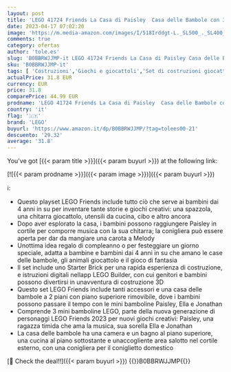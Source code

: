 ```yaml
---
layout: post
title: 'LEGO 41724 Friends La Casa di Paisley  Casa delle Bambole con 3 Mini Bamboline  Coniglio e Accessori  Giochi per Bambina e Bambino dai 4 Anni in su  Personaggi Serie 2023'
date: 2023-04-17 07:02:20
image: 'https://m.media-amazon.com/images/I/518Irddgt-L._SL500_._SL400_.jpg'
comments: true
category: ofertas
author: 'tole.es'
slug: 'B0BBRWJJMP-it LEGO 41724 Friends La Casa di Paisley Casa delle Bambole...'
sku: 'B0BBRWJJMP-it'
tags: [ 'Costruzioni','Giochi e giocattoli','Set di costruzioni giocattolo','lego','🇮🇹', ]
actualPrice: 31.8 EUR
currency: EUR
price: 31.8
comparePrice: 44.99 EUR
prodname: 'LEGO 41724 Friends La Casa di Paisley  Casa delle Bambole con 3 Mini Bamboline  Coniglio e Accessori  Giochi per Bambina e Bambino dai 4 Anni in su  Personaggi Serie 2023'
country: 'it'
flag: '🇮🇹'
brand: 'LEGO'
buyurl: 'https://www.amazon.it/dp/B0BBRWJJMP/?tag=tolees00-21'
descuento: '29.32'
average: '31.8'
---
```


You've got [{{< param title >}}]({{< param buyurl >}}) at the following link:

[![{{< param prodname >}}]({{< param image >}})]({{< param buyurl >}})

ℹ️:

- Questo playset LEGO Friends include tutto ciò che serve ai bambini dai 4 anni in su per inventare tante storie e giochi creativi: una spazzola, una chitarra giocattolo, utensili da cucina, cibo e altro ancora
- Dopo aver esplorato la casa, i bambini possono raggiungere Paisley in cortile per comporre musica con la sua chitarra; la conigliera può essere aperta per dar da mangiare una carota a Melody
- Unottima idea regalo di compleanno o per festeggiare un giorno speciale, adatta a bambine e bambini dai 4 anni in su che amano le case delle bambole, gli animali giocattolo e il gioco di fantasia
- Il set include uno Starter Brick per una rapida esperienza di costruzione, e istruzioni digitali nellapp LEGO Builder, con cui genitori e bambini possono divertirsi in unavventura di costruzione 3D
- Questo set LEGO Friends include tanti accessori e una casa delle bambole a 2 piani con piano superiore rimovibile, dove i bambini possono passare il tempo con le mini bamboline Paisley, Ella e Jonathan
- Comprende 3 mini bamboline LEGO, parte della nuova generazione di personaggi LEGO Friends 2023 per nuovi giochi creativi: Paisley, una ragazza timida che ama la musica, sua sorella Ella e Jonathan
- La casa delle bambole ha una camera e un bagno al piano superiore, una cucina al piano sottostante e unaccogliente area salotto nel cortile esterno, con una conigliera per il coniglietto domestico

[🛒 Check the deal!!]({{< param buyurl >}})
{{<world>}}B0BBRWJJMP{{</world>}}
